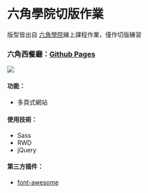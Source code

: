 # 六角學院切版作業
版型皆出自 [六角學院](https://www.hexschool.com/)線上課程作業，僅作切版練習
### 六角西餐廳：[Github Pages](https://joyun25.github.io/restaurant-website-using-jquery/)
![](https://i.imgur.com/60aKdjJ.jpg)
#### 功能：
- 多頁式網站
#### 使用技術：
- Sass
- RWD
- jQuery
#### 第三方插件：
- [font-awesome](https://fontawesome.com/)
